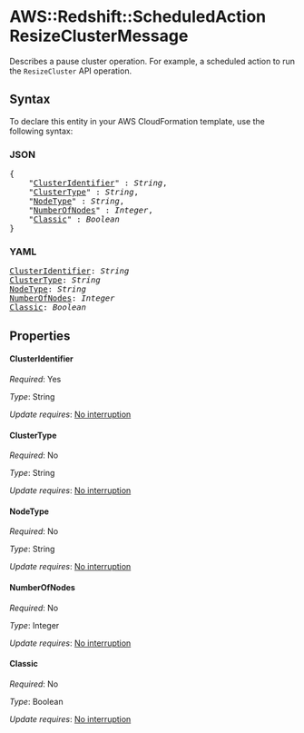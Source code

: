 # AWS::Redshift::ScheduledAction ResizeClusterMessage

Describes a pause cluster operation. For example, a scheduled action to run the `ResizeCluster` API operation.

## Syntax

To declare this entity in your AWS CloudFormation template, use the following syntax:

### JSON

<pre>
{
    "<a href="#clusteridentifier" title="ClusterIdentifier">ClusterIdentifier</a>" : <i>String</i>,
    "<a href="#clustertype" title="ClusterType">ClusterType</a>" : <i>String</i>,
    "<a href="#nodetype" title="NodeType">NodeType</a>" : <i>String</i>,
    "<a href="#numberofnodes" title="NumberOfNodes">NumberOfNodes</a>" : <i>Integer</i>,
    "<a href="#classic" title="Classic">Classic</a>" : <i>Boolean</i>
}
</pre>

### YAML

<pre>
<a href="#clusteridentifier" title="ClusterIdentifier">ClusterIdentifier</a>: <i>String</i>
<a href="#clustertype" title="ClusterType">ClusterType</a>: <i>String</i>
<a href="#nodetype" title="NodeType">NodeType</a>: <i>String</i>
<a href="#numberofnodes" title="NumberOfNodes">NumberOfNodes</a>: <i>Integer</i>
<a href="#classic" title="Classic">Classic</a>: <i>Boolean</i>
</pre>

## Properties

#### ClusterIdentifier

_Required_: Yes

_Type_: String

_Update requires_: [No interruption](https://docs.aws.amazon.com/AWSCloudFormation/latest/UserGuide/using-cfn-updating-stacks-update-behaviors.html#update-no-interrupt)

#### ClusterType

_Required_: No

_Type_: String

_Update requires_: [No interruption](https://docs.aws.amazon.com/AWSCloudFormation/latest/UserGuide/using-cfn-updating-stacks-update-behaviors.html#update-no-interrupt)

#### NodeType

_Required_: No

_Type_: String

_Update requires_: [No interruption](https://docs.aws.amazon.com/AWSCloudFormation/latest/UserGuide/using-cfn-updating-stacks-update-behaviors.html#update-no-interrupt)

#### NumberOfNodes

_Required_: No

_Type_: Integer

_Update requires_: [No interruption](https://docs.aws.amazon.com/AWSCloudFormation/latest/UserGuide/using-cfn-updating-stacks-update-behaviors.html#update-no-interrupt)

#### Classic

_Required_: No

_Type_: Boolean

_Update requires_: [No interruption](https://docs.aws.amazon.com/AWSCloudFormation/latest/UserGuide/using-cfn-updating-stacks-update-behaviors.html#update-no-interrupt)


